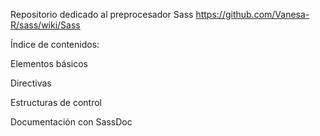 Repositorio dedicado al preprocesador Sass
https://github.com/Vanesa-R/sass/wiki/Sass

Índice de contenidos:

  Elementos básicos
  
  Directivas
  
  Estructuras de control
  
  Documentación con SassDoc
  
